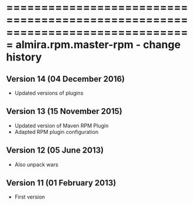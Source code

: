 ===============================================================================
almira.rpm.master-rpm - change history
===============================================================================

Version 14 (04 December 2016)
-----------------------------
* Updated versions of plugins


Version 13 (15 November 2015)
-----------------------------
* Updated version of Maven RPM Plugin
* Adapted RPM plugin configuration


Version 12 (05 June 2013)
-------------------------
* Also unpack wars


Version 11 (01 February 2013)
-----------------------------
* First version
